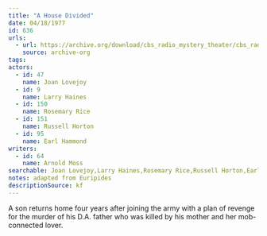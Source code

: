 ```yaml
---
title: "A House Divided"
date: 04/18/1977
id: 636
urls: 
  - url: https://archive.org/download/cbs_radio_mystery_theater/cbs_radio_mystery_theater-0601-0650.zip/cbs_radio_mystery_theater-0601-0650%2Fcbsrmt_0636_a_house_divided.mp3
    source: archive-org
tags: 
actors:  
  - id: 47
    name: Joan Lovejoy  
  - id: 9
    name: Larry Haines  
  - id: 150
    name: Rosemary Rice  
  - id: 151
    name: Russell Horton  
  - id: 95
    name: Earl Hammond
writers:  
  - id: 64
    name: Arnold Moss
searchable: Joan Lovejoy,Larry Haines,Rosemary Rice,Russell Horton,Earl Hammond Arnold Moss
notes: adapted from Euripides
descriptionSource: kf
---
```

A son returns home four years after joining the army with a plan of revenge for the murder of his D.A. father who was killed by his mother and her mob-connected lover.